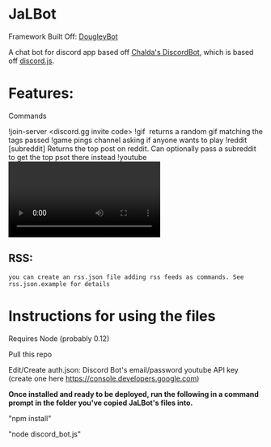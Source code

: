 # JaLBot

Framework Built Off: <a href="https://github.com/SteamingMutt/DougleyBot">DougleyBot</a>

A chat bot for discord app based off <a href="https://github.com/chalda/DiscordBot/">Chalda's DiscordBot</a>, which is based off <a href="https://github.com/hydrabolt/discord.js/">discord.js</a>.

# Features:
Commands

!join-server <discord.gg invite code>
!gif <image tags>
    returns a random gif matching the tags passed
!game <name of game>
    pings channel asking if anyone wants to play
!reddit [subreddit]
    Returns the top post on reddit. Can optionally pass a subreddit to get the top psot there instead
!youtube <video name>
    gets youtube video matching tags
!steam
    Steam Community Group
!lasttweet
    Last Tweet From Timmac's Twitter
!bd
    information about BetterDiscord
!johncena
     The one and only
!hype
      Animated 
!timmac
    Link To Timmac Stream
!shroomz
    Link To Shroomz Stream
!floppy
    Link To Floppy Pancakes Stream
!honyolo
    Link To Hon Yolo Stream 
!monty
    Link To Monty Brython Stream
!jounie
    Link To Jounie Jingtai Stream
!ming
    Link To Ming Jingtai Stream
!mrmoon
    Link To Mr Moon's Stream
!ping
    responds pong, useful for checking if bot is alive

## RSS:
    you can create an rss.json file adding rss feeds as commands. See rss.json.example for details

# Instructions for using the files

Requires Node (probably 0.12)

Pull this repo

Edit/Create auth.json: 
Discord Bot's email/password
youtube API key (create one here https://console.developers.google.com)

<strong>Once installed and ready to be deployed, run the following in a command prompt in the folder you've copied JaLBot's files into.</strong>


"npm install"

"node discord_bot.js"
